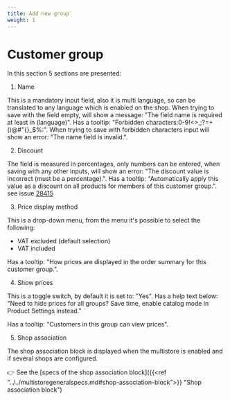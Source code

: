 ```yaml
---
title: Add new group
weight: 1
---
```


# Customer group

In this section 5 sections are presented:

1) Name

This is a mandatory input field, also it is multi language, so can be translated to any language which is enabled on the shop. When trying to save with the field empty, will show a message: "The field name is required at least in (language)". Has a tooltip: "Forbidden characters:0-9!&lt;&gt;,;?=+()@#"{}_$%:".
When trying to save with forbidden characters input will show an error: "The name field is invalid.".

2) Discount

The field is measured in percentages, only numbers can be entered, when saving with any other inputs, will show an error: "The discount value is incorrect (must be a percentage).". Has a tooltip: "Automatically apply this value as a discount on all products for members of this customer group.". see issue [28415](https://github.com/PrestaShop/PrestaShop/issues/28415)

3) Price display method

This is a drop-down menu, from the menu it's possible to select the following:

 - VAT excluded (default selection)
 - VAT included

Has a tooltip: "How prices are displayed in the order summary for this customer group.".

4) Show prices

This is a toggle switch, by default it is set to: "Yes". Has a help text below: "Need to hide prices for all groups? Save time, enable catalog mode in Product Settings instead."

Has a tooltip: "Customers in this group can view prices".

5) Shop association

The shop association block is displayed when the multistore is enabled and if several shops are configured.

👉 See the [specs of the shop association block]({{<ref "../../multistoregeneralspecs.md#shop-association-block">}} "Shop association block") 
